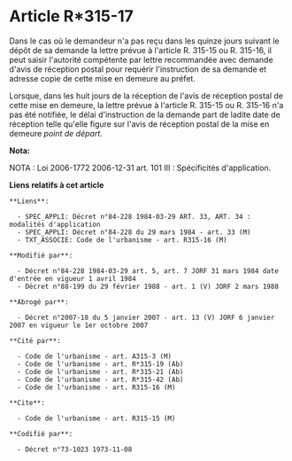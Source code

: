 # Article R*315-17

Dans le cas où le demandeur n'a pas reçu dans les quinze jours suivant le dépôt de sa demande la lettre prévue à l'article R.
315-15 ou R. 315-16, il peut saisir l'autorité compétente par lettre recommandée avec demande d'avis de réception postal pour
requérir l'instruction de sa demande et adresse copie de cette mise en demeure au préfet.

Lorsque, dans les huit jours de la réception de l'avis de réception postal de cette mise en demeure, la lettre prévue à
l'article R. 315-15 ou R. 315-16 n'a pas été notifiée, le délai d'instruction de la demande part de ladite date de réception
telle qu'elle figure sur l'avis de réception postal de la mise en demeure *point de départ*.

**Nota:**

NOTA : Loi 2006-1772 2006-12-31 art. 101 III : Spécificités d'application.

**Liens relatifs à cet article**

	**Liens**:

	  - SPEC_APPLI: Décret n°84-228 1984-03-29 ART. 33, ART. 34 : modalités d'application
	  - SPEC_APPLI: Décret n°84-228 du 29 mars 1984 - art. 33 (M)
	  - TXT_ASSOCIE: Code de l'urbanisme - art. R315-16 (M)

	**Modifié par**:

	  - Décret n°84-228 1984-03-29 art. 5, art. 7 JORF 31 mars 1984 date d'entrée en vigueur 1 avril 1984
	  - Décret n°88-199 du 29 février 1988 - art. 1 (V) JORF 2 mars 1988

	**Abrogé par**:

	  - Décret n°2007-18 du 5 janvier 2007 - art. 13 (V) JORF 6 janvier 2007 en vigueur le 1er octobre 2007

	**Cité par**:

	  - Code de l'urbanisme - art. A315-3 (M)
	  - Code de l'urbanisme - art. R*315-19 (Ab)
	  - Code de l'urbanisme - art. R*315-21 (Ab)
	  - Code de l'urbanisme - art. R*315-42 (Ab)
	  - Code de l'urbanisme - art. R315-16 (M)

	**Cite**:

	  - Code de l'urbanisme - art. R315-15 (M)

	**Codifié par**:

	  - Décret n°73-1023 1973-11-08
